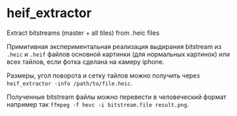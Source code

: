 # heif_extractor
Extract bitstreams (master + all tiles) from .heic files

Примитивная экспериментальная реализация выдирания bitstream из `.heic` и `.heif` файлов
основной картинки (для нормальных картинок) или всех тайлов, если фотка сделана на камеру iphone.

Размеры, угол поворота и сетку тайлов можно получить через `heif_extractor -info /path/to/file.heic`.


Полученные bitstream файлы можно перевести в человеческий формат например так `ffmpeg -f hevc -i bitstream.file result.png`.

